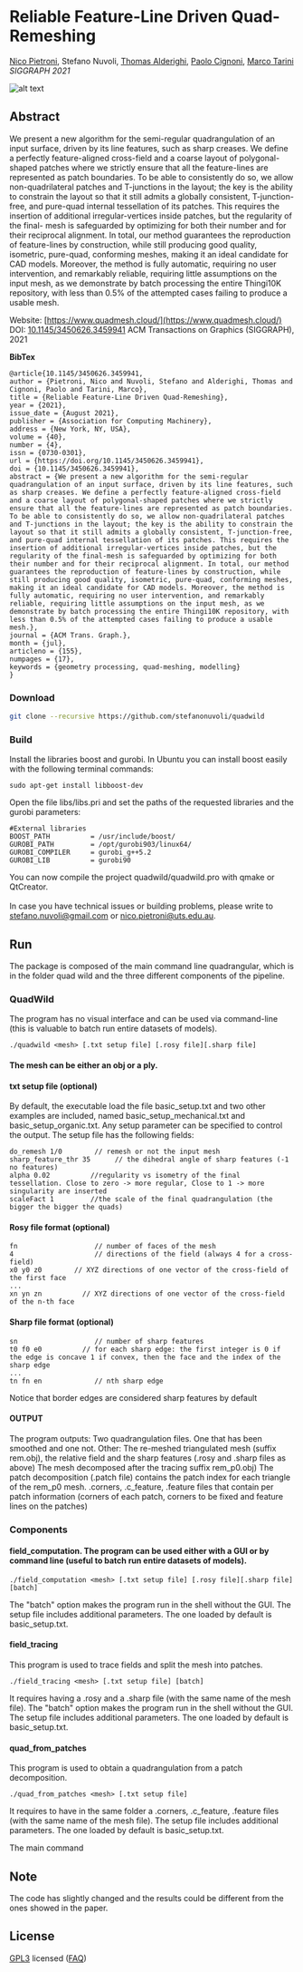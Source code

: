 # Reliable Feature-Line Driven Quad-Remeshing

[Nico Pietroni](www.nicopietroni.com), Stefano Nuvoli, 
[Thomas Alderighi](http://vcg.isti.cnr.it/~alderighi/), [Paolo Cignoni](http://vcg.isti.cnr.it/~cignoni/), [Marco Tarini](https://tarini.di.unimi.it/)<br/>
*SIGGRAPH 2021*<br/>

![alt text](teaser.jpg)

## Abstract
We present a new algorithm for the semi-regular quadrangulation of an input surface, driven by its line features, such as sharp creases. We define a perfectly feature-aligned cross-field and a coarse layout of polygonal-shaped patches where we strictly ensure that all the feature-lines are represented as patch boundaries. To be able to consistently do so, we allow non-quadrilateral patches and T-junctions in the layout; the key is the ability to constrain the layout so that it still admits a globally consistent, T-junction-free, and pure-quad internal tessellation of its patches. This requires the insertion of additional irregular-vertices inside patches, but the regularity of the final- mesh is safeguarded by optimizing for both their number and for their reciprocal alignment. In total, our method guarantees the reproduction of feature-lines by construction, while still producing good quality, isometric, pure-quad, conforming meshes, making it an ideal candidate for CAD models. Moreover, the method is fully automatic, requiring no user intervention, and remarkably reliable, requiring little assumptions on the input mesh, as we demonstrate by batch processing the entire Thingi10K repository, with less than 0.5% of the attempted cases failing to produce a usable mesh.

Website: [https://www.quadmesh.cloud/](https://www.quadmesh.cloud/)<br />
DOI: [10.1145/3450626.3459941](https://doi.org/10.1145/3450626.3459941) ACM Transactions on Graphics (SIGGRAPH), 2021

**BibTex**
```
@article{10.1145/3450626.3459941,
author = {Pietroni, Nico and Nuvoli, Stefano and Alderighi, Thomas and Cignoni, Paolo and Tarini, Marco},
title = {Reliable Feature-Line Driven Quad-Remeshing},
year = {2021},
issue_date = {August 2021},
publisher = {Association for Computing Machinery},
address = {New York, NY, USA},
volume = {40},
number = {4},
issn = {0730-0301},
url = {https://doi.org/10.1145/3450626.3459941},
doi = {10.1145/3450626.3459941},
abstract = {We present a new algorithm for the semi-regular quadrangulation of an input surface, driven by its line features, such as sharp creases. We define a perfectly feature-aligned cross-field and a coarse layout of polygonal-shaped patches where we strictly ensure that all the feature-lines are represented as patch boundaries. To be able to consistently do so, we allow non-quadrilateral patches and T-junctions in the layout; the key is the ability to constrain the layout so that it still admits a globally consistent, T-junction-free, and pure-quad internal tessellation of its patches. This requires the insertion of additional irregular-vertices inside patches, but the regularity of the final-mesh is safeguarded by optimizing for both their number and for their reciprocal alignment. In total, our method guarantees the reproduction of feature-lines by construction, while still producing good quality, isometric, pure-quad, conforming meshes, making it an ideal candidate for CAD models. Moreover, the method is fully automatic, requiring no user intervention, and remarkably reliable, requiring little assumptions on the input mesh, as we demonstrate by batch processing the entire Thingi10K repository, with less than 0.5% of the attempted cases failing to produce a usable mesh.},
journal = {ACM Trans. Graph.},
month = {jul},
articleno = {155},
numpages = {17},
keywords = {geometry processing, quad-meshing, modelling}
}
```

### Download
```bash
git clone --recursive https://github.com/stefanonuvoli/quadwild
```

### Build
Install the libraries boost and gurobi. 
In Ubuntu you can install boost easily with the following terminal commands:
```
sudo apt-get install libboost-dev
```
Open the file libs/libs.pri and set the paths of the requested libraries and the gurobi parameters:
```
#External libraries
BOOST_PATH          = /usr/include/boost/
GUROBI_PATH         = /opt/gurobi903/linux64/
GUROBI_COMPILER     = gurobi_g++5.2
GUROBI_LIB          = gurobi90
```
You can now compile the project quadwild/quadwild.pro with qmake or QtCreator.
<br /><br/>
In case you have technical issues or building problems, please write to [stefano.nuvoli@gmail.com](mailto:stefano.nuvoli@gmail.com) or [nico.pietroni@uts.edu.au](mailto:nico.pietroni@uts.edu.au).

## Run
The package is composed of the main command line quadrangular, which is in the folder quad wild and the three different components of the pipeline.

### QuadWild
The program has no visual interface and can be used via command-line (this is valuable to batch run entire datasets of models).
```
./quadwild <mesh> [.txt setup file] [.rosy file][.sharp file]
```
#### The mesh can be either an obj or a ply.

#### txt setup file (optional)
By default, the executable load the file basic_setup.txt and two other examples are included, named basic_setup_mechanical.txt and basic_setup_organic.txt. Any setup parameter can be specified to control the output. The setup file has the following fields:
```
do_remesh 1/0 		 // remesh or not the input mesh
sharp_feature_thr 35      // the dihedral angle of sharp features (-1 no features)
alpha 0.02			//regularity vs isometry of the final tessellation. Close to zero -> more regular, Close to 1 -> more singularity are inserted
scaleFact 1			//the scale of the final quadrangulation (the bigger the bigger the quads)
```
#### Rosy file format (optional)
```
fn                   // number of faces of the mesh
4                    // directions of the field (always 4 for a cross-field)
x0 y0 z0        // XYZ directions of one vector of the cross-field of the first face
...
xn yn zn          // XYZ directions of one vector of the cross-field of the n-th face
```

#### Sharp file format (optional)
```
sn                   // number of sharp features
t0 f0 e0          // for each sharp edge: the first integer is 0 if the edge is concave 1 if convex, then the face and the index of the sharp edge
...
tn fn en             // nth sharp edge
```
Notice that border edges are considered sharp features by default

#### OUTPUT
The program outputs:
Two quadrangulation files. One that has been smoothed and one not.
Other:
The re-meshed triangulated mesh (suffix rem.obj), the relative field and the sharp features (.rosy and .sharp files as above)
The mesh decomposed after the tracing suffix rem_p0.obj)
The patch decomposition (.patch file) contains the patch index for each triangle of the rem_p0 mesh.
.corners, .c_feature, .feature files that contain per patch information (corners of each patch, corners to be fixed and feature lines on the patches)

### Components

#### field_computation. The program can be used either with a GUI or by command line (useful to batch run entire datasets of models).

```
./field_computation <mesh> [.txt setup file] [.rosy file][.sharp file] [batch]
```

The "batch" option makes the program run in the shell without the GUI. The setup file includes additional parameters. The one loaded by default is basic_setup.txt.


#### field_tracing
This program is used to trace fields and split the mesh into patches.

```
./field_tracing <mesh> [.txt setup file] [batch]
```
It requires having a .rosy and a .sharp file (with the same name of the mesh file). The "batch" option makes the program run in the shell without the GUI. The setup file includes additional parameters. The one loaded by default is basic_setup.txt.

#### quad_from_patches
This program is used to obtain a quadrangulation from a patch decomposition.

```
./quad_from_patches <mesh> [.txt setup file]
```
It requires to have in the same folder a .corners, .c_feature, .feature files
 (with the same name of the mesh file). The setup file includes additional parameters. The one loaded by default is basic_setup.txt.

The main command
## Note
The code has slightly changed and the results could be different from the ones showed in the paper.

## License
[GPL3](LICENSE) licensed
([FAQ](https://www.gnu.org/licenses/gpl-faq.html))



